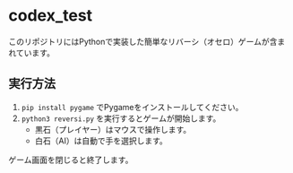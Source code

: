 # codex_test

このリポジトリにはPythonで実装した簡単なリバーシ（オセロ）ゲームが含まれています。

## 実行方法
1. `pip install pygame` でPygameをインストールしてください。
2. `python3 reversi.py` を実行するとゲームが開始します。
   - 黒石（プレイヤー）はマウスで操作します。
   - 白石（AI）は自動で手を選択します。

ゲーム画面を閉じると終了します。
